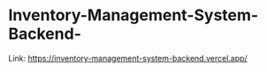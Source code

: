 # Inventory-Management-System-Backend-

Link: https://inventory-management-system-backend.vercel.app/
